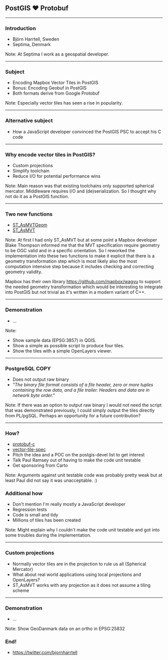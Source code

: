 ## PostGIS ♥ Protobuf

---

### Introduction

* Björn Harrtell, Sweden
* Septima, Denmark

Note:
At Septima I work as a geospatial developer.

---

### Subject

* Encoding Mapbox Vector Tiles in PostGIS
* Bonus: Encoding Geobuf in PostGIS
* Both formats derive from Google Protobuf

Note:
Especially vector tiles has seen a rise in popularity.

---

### Alternative subject

* How a JavaScript developer convinced the PostGIS PSC to accept his C code

---

### Why encode vector tiles in PostGIS?

* Custom projections
* Simplify toolchain
* Reduce I/O for potential performance wins

Note:
Main reason was that existing toolchains only supported spherical mercator.
Middleware requires I/O and (de)serialization.
So I thought why not do it as a PostGIS function.

---

### Two new functions

* [ST_AsMVTGeom](https://postgis.net/docs/manual-dev/ST_AsMVTGeom.html)
* [ST_AsMVT](https://postgis.net/docs/manual-dev/ST_AsMVT.html)

Note:
At first I had only ST_AsMVT but at some point a Mapbox developer Blake Thompson informed me that
the MVT specification require geometry to be OGC valid and in a specific orientation. So I reworked the
implementation into these two functions to make it explicit that there is a geometry transformation step
which is most likely also the most computation intensive step because it includes checking and correcting geometry validity.

Mapbox has their own library https://github.com/mapbox/wagyu to support the needed geometry transformation which would be interesting to integrate into PostGIS but not trivial as it's written in a modern variant of C++.

---

### Demonstration

* ...

Note:
* Show sample data (EPSG:3857) in QGIS.
* Show a simple as possible script to produce four tiles.
* Show the tiles with a simple OpenLayers viewer.

---

### PostgreSQL COPY

* Does not output raw binary
* *"The binary file format consists of a file header, zero or more tuples containing the row data, and a file trailer. Headers and data are in network byte order."*

Note:
If there was an option to output raw binary I would not need the script that was demonstrated previously, I could simply output the tiles directly from PL/pgSQL. Perhaps an opportunity for a future contribution?

---

### How?

* [protobuf-c](https://github.com/protobuf-c/protobuf-c)
* [vector-tile-spec](https://github.com/mapbox/vector-tile-spec/tree/master/2.1)
* Pitch the idea and a POC on the postgis-devel list to get interest
* Talk Paul Ramsey out of having to make the code unit testable
* Get sponsoring from Carto

Note:
Arguments against unit testable code was probably pretty weak but at least Paul
did not say it was unacceptable. :)

### Additional how

* Don't mention I'm really mostly a JavaScript developer
* Regression tests
* Code is small and tidy
* Millions of tiles has been created

Note:
Might explain why I couldn't make the code unit testable and got into some troubles
during the implementation.

---

### Custom projections

* Normally vector tiles are in the projection to rule us all (Spherical Mercator)
* What about real world applications using local projections and OpenLayers?
* ST_AsMVT works with any projection as it does not assume a tiling scheme

---

### Demonstration

* ...

Note:
Show GeoDanmark data on an ortho in EPSG:25832

### End!

* https://twitter.com/bjornharrtell